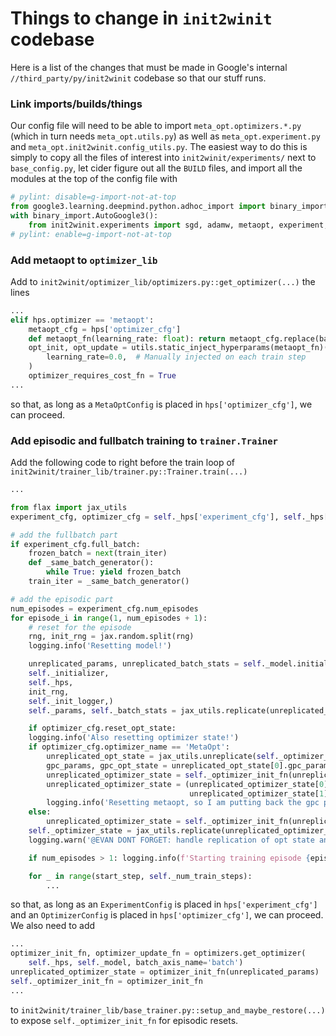 # Things to change in `init2winit` codebase 
Here is a list of the changes that must be made in Google's internal `//third_party/py/init2winit` codebase so that our stuff runs.

### Link imports/builds/things
Our config file will need to be able to import `meta_opt.optimizers.*.py` (which in turn needs `meta_opt.utils.py`) as well as `meta_opt.experiment.py` and `meta_opt.init2winit.config_utils.py`. The easiest way to do this is simply to copy all the files of interest into `init2winit/experiments/` next to `base_config.py`, let cider figure out all the `BUILD` files, and import all the modules at the top of the config file with
```python
# pylint: disable=g-import-not-at-top
from google3.learning.deepmind.python.adhoc_import import binary_import
with binary_import.AutoGoogle3():
    from init2winit.experiments import sgd, adamw, metaopt, experiment, config_utils, ...
# pylint: enable=g-import-not-at-top
```

### Add metaopt to `optimizer_lib`
Add to `init2winit/optimizer_lib/optimizers.py::get_optimizer(...)` the lines 
```python
...
elif hps.optimizer == 'metaopt':
    metaopt_cfg = hps['optimizer_cfg']
    def metaopt_fn(learning_rate: float): return metaopt_cfg.replace(base_learning_rate=learning_rate).make_jax()
    opt_init, opt_update = utils.static_inject_hyperparams(metaopt_fn)(
        learning_rate=0.0,  # Manually injected on each train step
    )
    optimizer_requires_cost_fn = True
...
```
so that, as long as a `MetaOptConfig` is placed in `hps['optimizer_cfg']`, we can proceed.

### Add episodic and fullbatch training to `trainer.Trainer`
Add the following code to right before the train loop of `init2winit/trainer_lib/trainer.py::Trainer.train(...)`
```python
...

from flax import jax_utils
experiment_cfg, optimizer_cfg = self._hps['experiment_cfg'], self._hps['optimizer_cfg']

# add the fullbatch part
if experiment_cfg.full_batch:
    frozen_batch = next(train_iter)
    def _same_batch_generator():
        while True: yield frozen_batch
    train_iter = _same_batch_generator()

# add the episodic part
num_episodes = experiment_cfg.num_episodes
for episode_i in range(1, num_episodes + 1):
    # reset for the episode
    rng, init_rng = jax.random.split(rng)
    logging.info('Resetting model!')

    unreplicated_params, unreplicated_batch_stats = self._model.initialize(
    self._initializer,
    self._hps,
    init_rng,
    self._init_logger,)
    self._params, self._batch_stats = jax_utils.replicate(unreplicated_params), jax_utils.replicate(unreplicated_batch_stats)

    if optimizer_cfg.reset_opt_state:
    logging.info('Also resetting optimizer state!')
    if optimizer_cfg.optimizer_name == 'MetaOpt':
        unreplicated_opt_state = jax_utils.unreplicate(self._optimizer_state)
        gpc_params, gpc_opt_state = unreplicated_opt_state[0].gpc_params, unreplicated_opt_state[0].gpc_opt_state
        unreplicated_optimizer_state = self._optimizer_init_fn(unreplicated_params)
        unreplicated_optimizer_state = (unreplicated_optimizer_state[0].replace(gpc_params=gpc_params, gpc_opt_state=gpc_opt_state),
                                        unreplicated_optimizer_state[1])
        logging.info('Resetting metaopt, so I am putting back the gpc params')
    else:
        unreplicated_optimizer_state = self._optimizer_init_fn(unreplicated_params)          
    self._optimizer_state = jax_utils.replicate(unreplicated_optimizer_state)
    logging.warn('@EVAN DONT FORGET: handle replication of opt state and also DONT RESET THE Ms for metaopt')

    if num_episodes > 1: logging.info(f'Starting training episode {episode_i}.')

    for _ in range(start_step, self._num_train_steps):
        ...

```
so that, as long as an `ExperimentConfig` is placed in `hps['experiment_cfg']` and an `OptimizerConfig` is placed in `hps['optimizer_cfg']`, we can proceed. We also need to add 
```python
...
optimizer_init_fn, optimizer_update_fn = optimizers.get_optimizer(
    self._hps, self._model, batch_axis_name='batch')
unreplicated_optimizer_state = optimizer_init_fn(unreplicated_params)
self._optimizer_init_fn = optimizer_init_fn
...
```
to `init2winit/trainer_lib/base_trainer.py::setup_and_maybe_restore(...)` to expose `self._optimizer_init_fn` for episodic resets.
